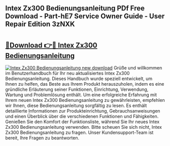 ## Intex Zx300 Bedienungsanleitung PDf Free Download - Part-hE7 Service Owner Guide - User Repair Edition 3zNXK

# <h2><a href="http://df46og.blite.top/?on=Intex+Zx300+Bedienungsanleitung">🔗Download 👉🔴 Intex Zx300 Bedienungsanleitung</a></h2>

[![Intex Zx300 Bedienungsanleitung new download](https://i.imgur.com/lujVjoI.png)](http://df46og.blite.top/?on=Intex+Zx300+Bedienungsanleitung)
Grüße und willkommen im Benutzerhandbuch für Ihr neu aktualisiertes Intex Zx300 Bedienungsanleitung. Dieses Handbuch wurde speziell entwickelt, um Ihnen zu helfen, das Beste aus Ihrem Produkt herauszuholen, indem es eine gründliche Erläuterung seiner Funktionen, Einrichtung, Verwendung, Wartung und Problemlösung enthält. Um eine erfolgreiche Erfahrung mit Ihrem neuen Intex Zx300 Bedienungsanleitung zu gewährleisten, empfehlen wir Ihnen, diese Bedienungsanleitung sorgfältig zu lesen. Es enthält detaillierte Informationen zur Produkteinrichtung, Gebrauchsanweisungen und einen Überblick über die verschiedenen Funktionen und Fähigkeiten. Genießen Sie den Komfort der Funktionsliste, während Sie Ihr neues Intex Zx300 Bedienungsanleitung verwenden. Bitte scheuen Sie sich nicht, Intex Zx300 Bedienungsanleitung zu fragen. Unser Kundensupport-Team ist bereit, Ihre Fragen zu beantworten.
